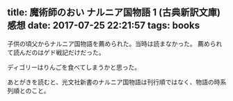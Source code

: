 title: 魔術師のおい ナルニア国物語 1 (古典新訳文庫) 感想
date: 2017-07-25 22:21:57
tags: books
---
子供の頃父からナルニア国物語を薦められた。当時は読まなかった。
薦められて読んだのはゲド戦記だけだった。

ディゴリーはりんごを食べてしまうかと思った。

あとがきを読むと、光文社新書のナルニア国物語は刊行順ではなく、物語の時系列順とのこと。
